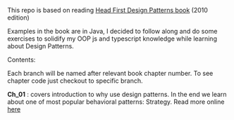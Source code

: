 This repo is based on reading [Head First Design Patterns book](https://www.oreilly.com/library/view/head-first-design/0596007124/) (2010 edition)

Examples in the book are in Java, I decided to follow along and do some exercises to solidify my OOP js and typescript knowledge while learning about Design Patterns.

Contents:

Each branch will be named after relevant book chapter number. To see chapter code just checkout to specific branch.

**Ch_01** : covers introduction to why use design patterns. In the end we learn about one of most popular behavioral patterns: Strategy. Read more online [here](https://refactoring.guru/design-patterns/strategy)
